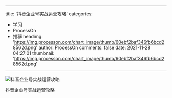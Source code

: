 
---
title: '抖音企业号实战运营攻略'
categories: 
 - 学习
 - ProcessOn
 - 推荐
headimg: 'https://img.processon.com/chart_image/thumb/60ebf2baf346fb6bcd28562d.png'
author: ProcessOn
comments: false
date: 2021-11-28 04:27:01
thumbnail: 'https://img.processon.com/chart_image/thumb/60ebf2baf346fb6bcd28562d.png'
---

<div>   
<img class="thumb" alt="抖音企业号实战运营攻略" src="https://img.processon.com/chart_image/thumb/60ebf2baf346fb6bcd28562d.png" referrerpolicy="no-referrer">
<p>抖音企业号实战运营攻略</p>  
</div>
            